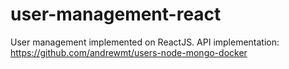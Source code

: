 # user-management-react
User management implemented on ReactJS. API implementation: https://github.com/andrewmt/users-node-mongo-docker
